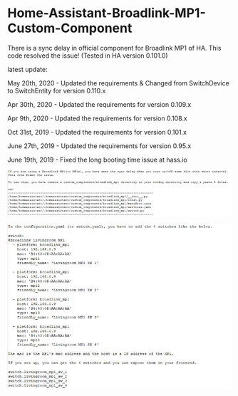 # Home-Assistant-Broadlink-MP1-Custom-Component
There is a sync delay in official component for Broadlink MP1 of HA. This code resolved the issue! (Tested in HA version 0.101.0)

latest update:

May 20th, 2020 - Updated the requirements & Changed from SwitchDevice to SwitchEntity for version 0.110.x

Apr 30th, 2020 - Updated the requirements for version 0.109.x

Apr 9th, 2020 - Updated the requirements for version 0.108.x

Oct 31st, 2019 - Updated the requirements for version 0.101.x

June 27th, 2019 - Updated the requirements for version 0.95.x

June 19th, 2019 - Fixed the long booting time issue at hass.io

![1](./1.JPG)

![2](./2.JPG)
